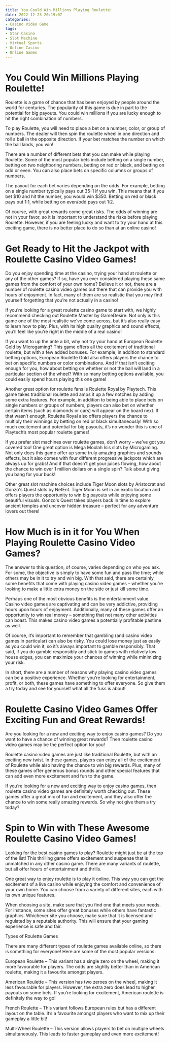 ```yaml
---
title: You Could Win Millions Playing Roulette! 
date: 2022-12-23 20:19:07
categories:
- Casino Video Game
tags:
- Star Casino
- Slot Machine
- Virtual Sports
- Online Casino
- Online Games
---
```



#  You Could Win Millions Playing Roulette! 

Roulette is a game of chance that has been enjoyed by people around the world for centuries. The popularity of this game is due in part to the potential for big payouts. You could win millions if you are lucky enough to hit the right combination of numbers.

To play Roulette, you will need to place a bet on a number, color, or group of numbers. The dealer will then spin the roulette wheel in one direction and roll a ball in the opposite direction. If your bet matches the number on which the ball lands, you win!

There are a number of different bets that you can make while playing Roulette. Some of the most popular bets include betting on a single number, betting on two neighboring numbers, betting on red or black, and betting on odd or even. You can also place bets on specific columns or groups of numbers.

The payout for each bet varies depending on the odds. For example, betting on a single number typically pays out 35-1 if you win. This means that if you bet $10 and hit the number, you would win $350. Betting on red or black pays out 1:1, while betting on even/odd pays out 1:2.

Of course, with great rewards come great risks. The odds of winning are not in your favor, so it is important to understand the risks before playing Roulette. However, if you are feeling lucky and want to try your hand at this exciting game, there is no better place to do so than at an online casino!

#  Get Ready to Hit the Jackpot with Roulette Casino Video Games! 

Do you enjoy spending time at the casino, trying your hand at roulette or any of the other games? If so, have you ever considered playing these same games from the comfort of your own home? Believe it or not, there are a number of roulette casino video games out there that can provide you with hours of enjoyment. In fact, many of them are so realistic that you may find yourself forgetting that you’re not actually in a casino!

If you’re looking for a great roulette casino game to start with, we highly recommend checking out Roulette Master by GameDesire. Not only is this game one of the most realistic we’ve come across, but it’s also really easy to learn how to play. Plus, with its high quality graphics and sound effects, you’ll feel like you’re right in the middle of a real casino!

If you want to up the ante a bit, why not try your hand at European Roulette Gold by Microgaming? This game offers all the excitement of traditional roulette, but with a few added bonuses. For example, in addition to standard betting options, European Roulette Gold also offers players the chance to bet on specific numbers or color combinations. And if that isn’t exciting enough for you, how about betting on whether or not the ball will land in a particular section of the wheel? With so many betting options available, you could easily spend hours playing this one game!

Another great option for roulette fans is Roulette Royal by Playtech. This game takes traditional roulette and amps it up a few notches by adding some extra features. For example, in addition to being able to place bets on single numbers or groups of numbers, players can also bet on whether certain items (such as diamonds or cars) will appear on the board next. If that wasn’t enough, Roulette Royal also offers players the chance to multiply their winnings by betting on red or black simultaneously! With so much excitement and potential for big payouts, it’s no wonder this is one of Playtech’s most popular roulette games!

If you prefer slot machines over roulette games, don’t worry – we’ve got you covered too! One great option is Mega Moolah Isis slots by Microgaming. Not only does this game offer up some truly amazing graphics and sounds effects, but it also comes with four different progressive jackpots which are always up for grabs! And if that doesn’t get your juices flowing, how about the chance to win over 1 million dollars on a single spin? Talk about giving you bang for your buck!

Other great slot machine choices include Tiger Moon slots by Aristocrat and Gonzo's Quest slots by NetEnt. Tiger Moon is set in an exotic location and offers players the opportunity to win big payouts while enjoying some beautiful visuals. Gonzo's Quest takes players back in time to explore ancient temples and uncover hidden treasure – perfect for any adventure lovers out there!

#  How Much is in it for You When Playing Roulette Casino Video Games? 

The answer to this question, of course, varies depending on who you ask. For some, the objective is simply to have some fun and pass the time; while others may be in it to try and win big. With that said, there are certainly some benefits that come with playing casino video games – whether you’re looking to make a little extra money on the side or just kill some time.

Perhaps one of the most obvious benefits is the entertainment value. Casino video games are captivating and can be very addictive, providing hours upon hours of enjoyment. Additionally, many of these games offer an opportunity to win real money – something that not many other activities can boast. This makes casino video games a potentially profitable pastime as well.

Of course, it’s important to remember that gambling (and casino video games in particular) can also be risky. You could lose money just as easily as you could win it, so it’s always important to gamble responsibly. That said, if you do gamble responsibly and stick to games with relatively low house edges, you can maximize your chances of winning while minimizing your risk.

In short, there are a number of reasons why playing casino video games can be a positive experience. Whether you’re looking for entertainment, profit, or both, these games have something to offer everyone. So give them a try today and see for yourself what all the fuss is about!

#  Roulette Casino Video Games Offer Exciting Fun and Great Rewards! 

Are you looking for a new and exciting way to enjoy casino games? Do you want to have a chance of winning great rewards? Then roulette casino video games may be the perfect option for you!

Roulette casino video games are just like traditional Roulette, but with an exciting new twist. In these games, players can enjoy all of the excitement of Roulette while also having the chance to win big rewards. Plus, many of these games offer generous bonus rounds and other special features that can add even more excitement and fun to the game.

If you’re looking for a new and exciting way to enjoy casino games, then roulette casino video games are definitely worth checking out. These games offer a great mix of fun and excitement, and they also offer the chance to win some really amazing rewards. So why not give them a try today?

#  Spin to Win with These Awesome Roulette Casino Video Games!

Looking for the best casino games to play? Roulette might just be at the top of the list! This thrilling game offers excitement and suspense that is unmatched in any other casino game. There are many variants of roulette, but all offer hours of entertainment and thrills.

One great way to enjoy roulette is to play it online. This way you can get the excitement of a live casino while enjoying the comfort and convenience of your own home. You can choose from a variety of different sites, each with its own unique features.

When choosing a site, make sure that you find one that meets your needs. For instance, some sites offer great bonuses while others have fantastic graphics. Whichever site you choose, make sure that it is licensed and regulated by a reputable authority. This will ensure that your gaming experience is safe and fair.

Types of Roulette Games

There are many different types of roulette games available online, so there is something for everyone! Here are some of the most popular versions:

European Roulette – This variant has a single zero on the wheel, making it more favourable for players. The odds are slightly better than in American roulette, making it a favourite amongst players.

American Roulette – This version has two zeroes on the wheel, making it less favourable for players. However, the extra zero does lead to higher payouts on some bets. If you’re looking for excitement, American roulette is definitely the way to go!

French Roulette – This variant follows European rules but has a different layout on the table. It’s a favourite amongst players who want to mix up their gameplay a little bit!

Multi-Wheel Roulette – This version allows players to bet on multiple wheels simultaneously. This leads to faster gameplay and even more excitement!